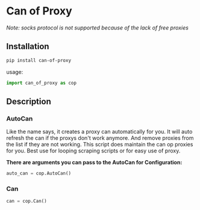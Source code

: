 # Can of Proxy

*Note: socks protocol is not supported because of the lack of free proxies*

## Installation

```bash
pip install can-of-proxy
```

usage:

```python
import can_of_proxy as cop
```

## Description

### AutoCan

Like the name says, it creates a proxy can automatically for you. It will auto refresh the can if the proxys don't work
anymore.
And remove proxies from the list if they are not working.
This script does maintain the can op proxies for you.
Best use for looping scraping scripts or for easy use of proxy.

**There are arguments you can pass to the AutoCan for Configuration:**

```python
auto_can = cop.AutoCan()
```

### Can

```python
can = cop.Can()
```